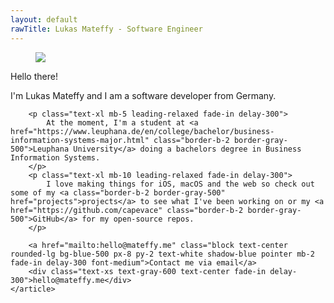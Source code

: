 ```yaml
---
layout: default
rawTitle: Lukas Mateffy - Software Engineer
---
```


<div class="container mx-auto my-6 mb-20 flex flex-wrap justify-around text-gray-800">
	<figure class="flex-initial flex-1 sm:mr-10 mb-5 sm:mb-0 flex justify-center items-center relative fade-in">
		<img class="rounded-full border-8 shadow-lg max-w-sm border-white " src="{{ '/public/images/profile.jpg' | absolute_url }}">
	</figure>
	<article class="flex-1 max-w-xl fade-in">
		<p class="text-3xl text-gray-900 font-semibold text fade-in" title="General Kenobi!">Hello there!</p>
		<p class="text-3xl mb-5 text-gray-600 font-medium fade-in delay-200">
			 I'm Lukas Mateffy and I am a software developer from Germany. 
		</p>

    	<p class="text-xl mb-5 leading-relaxed fade-in delay-300">
    		At the moment, I'm a student at <a href="https://www.leuphana.de/en/college/bachelor/business-information-systems-major.html" class="border-b-2 border-gray-500">Leuphana University</a> doing a bachelors degree in Business Information Systems.
    	</p>
    	<p class="text-xl mb-10 leading-relaxed fade-in delay-300">
    		I love making things for iOS, macOS and the web so check out some of my <a class="border-b-2 border-gray-500" href="projects">projects</a> to see what I've been working on or my <a href="https://github.com/capevace" class="border-b-2 border-gray-500">GitHub</a> for my open-source repos.
    	</p>

    	<a href="mailto:hello@mateffy.me" class="block text-center rounded-lg bg-blue-500 px-8 py-2 text-white shadow-blue pointer mb-2 fade-in delay-300 font-medium">Contact me via email</a>
    	<div class="text-xs text-gray-600 text-center fade-in delay-300">hello@mateffy.me</div>
    </article>

</div>

